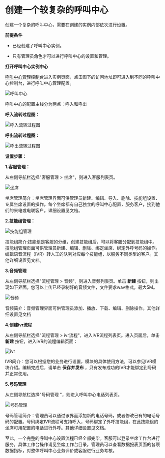 创建一个较复杂的呼叫中心 
=================================

创建一个复杂的呼叫中心，需要在创建的实例内部依次进行设置。

**前提条件** 

* 已经创建了呼叫中心实例。

  

* 只有管理员角色才可以进行呼叫中心的设置和管理。

  






**打开呼叫中心实例中心** 

[呼叫中心管理控制台](https://ccc.console.aliyun.com/AccV2Instance)进入实例页面，点击图下的访问地址即可进入到不同的呼叫中心控制台，进行呼叫中心管理配置。

![呼叫中心](https://static-aliyun-doc.oss-accelerate.aliyuncs.com/assets/img/zh-CN/0899558161/p264172.png)

呼叫中心的配置主线分为两点：呼入和呼出

**呼入流转过程图：** 

![呼入流转过程图](https://static-aliyun-doc.oss-accelerate.aliyuncs.com/assets/img/zh-CN/0899558161/p264174.png)

**呼出流转过程图：** 

![呼出流转过程图](https://static-aliyun-doc.oss-accelerate.aliyuncs.com/assets/img/zh-CN/0899558161/p264175.png)

**设置步骤：** 

**1.客服管理：** 

从左侧导航栏选择"客服管理 \> 坐席"，则进入客服列表页。

![坐席](https://static-aliyun-doc.oss-accelerate.aliyuncs.com/assets/img/zh-CN/0899558161/p264176.png)

坐席管理简介：坐席管理界面可供管理员新建、编辑、导入、删除、技能组设置、专属坐席设置的操作。每个坐席都有自己独立的呼叫中心配置，服务客户，接到他们的来电或电联客户。详细设置见文档。



**2.技能组管理：** 

![技能组管理](https://static-aliyun-doc.oss-accelerate.aliyuncs.com/assets/img/zh-CN/0899558161/p264188.png)

技能组简介:技能组是客服的分组，创建技能组后，可以将客服分配到技能组中。技能组管理页面可供管理员新建、编辑、删除、绑定坐席、绑定外呼号码的操作。编辑语音流程（IVR）转人工的队列对应每个技能组，以服务不同类型的客户。其他详细设置见文档。



**3.音频管理** 

从左侧导航栏选择"流程管理 \> 音频"，则进入音频列表页。单击 **新建** 按钮，则出现如下界面。您可以上传已经录制好的音频文件，文件要求wav格式，最大5M。

![音频](https://static-aliyun-doc.oss-accelerate.aliyuncs.com/assets/img/zh-CN/0899558161/p264250.png)

音频简介：音频管理界面可供管理员添加、播放、下载、编辑、删除操作。其他详细设置见文档



**4.创建ivr流程** 

从左侧导航栏选择"流程管理 \> ivr流程"，进入IVR流程列表页。进入页面后，单击 **新建** 按钮，进入IVR的流程编辑页面：

![ivr](https://static-aliyun-doc.oss-accelerate.aliyuncs.com/assets/img/zh-CN/0899558161/p264453.png)

IVR简介：您可以根据您的业务进行设置，模块的具体使用方法，可以参见IVR模块介绍。编辑完成后，请单击 **保存并发布** ，只有发布成功的IVR才能绑定到号码并正常使用。



**5.号码管理** 

从左侧导航栏选择"号码管理 "，则进入呼叫中心电话列表页。

![号码管理](https://static-aliyun-doc.oss-accelerate.aliyuncs.com/assets/img/zh-CN/0899558161/p264454.png)

号码管理简介：管理员可以通过该界面添加新的电话号码，或者修改已有的电话号码的配置。号码绑定IVR流程可支持呼入，号码绑定了外呼技能组，在此技能组的坐席可用配置的电话进行外呼。其他详细设置见文档。



至此，一个完整的呼叫中心设置流程已经全部完毕。客服可以登录坐席工作台进行服务，具体工作台操作请见坐席工作台目录，管理员可以查看数据报表页面的各项数据指标，对整体呼叫中心业务评价或客服进行业务考核。

